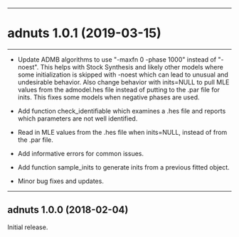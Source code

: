 
------------------------------------------------------------------------
# adnuts 1.0.1 (2019-03-15) 
------------------------------------------------------------------------
* Update ADMB algorithms to use "-maxfn 0 -phase 1000" instead of "-noest". This helps with Stock Synthesis and likely other models where some initialization is skipped with -noest which can lead to unusual and undesirable behavior. Also change behavior with inits=NULL to pull MLE values from the admodel.hes file instead of putting to the .par file for inits. This fixes some models when negative phases are used.

* Add function check_identifiable which examines a .hes file and reports which parameters are not well identified.

* Read in MLE values from the .hes file when inits=NULL, instead of from the .par file. 

* Add informative errors for common issues.

* Add function sample_inits to generate inits from a previous fitted object.

* Minor bug fixes and updates.


------------------------------------------------------------------------
adnuts 1.0.0 (2018-02-04)
------------------------------------------------------------------------

Initial release.
